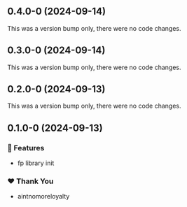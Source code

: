 ## 0.4.0-0 (2024-09-14)

This was a version bump only, there were no code changes.

## 0.3.0-0 (2024-09-14)

This was a version bump only, there were no code changes.

## 0.2.0-0 (2024-09-13)

This was a version bump only, there were no code changes.

## 0.1.0-0 (2024-09-13)


### 🚀 Features

- fp library init

### ❤️  Thank You

- aintnomoreloyalty